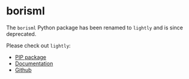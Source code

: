 # borisml

The `borisml` Python package has been renamed to `lightly` and is since deprecated.

Please check out `lightly`:
* [PIP package](https://pypi.org/project/lightly/)
* [Documentation](https://lightly.readthedocs.io/en/latest/)
* [Github](https://github.com/lightly-ai/lightly)
